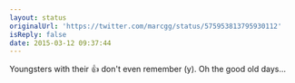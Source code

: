 ```yaml
---
layout: status
originalUrl: 'https://twitter.com/marcgg/status/575953813795930112'
isReply: false
date: 2015-03-12 09:37:44
---
```


Youngsters with their :+1: don't even remember (y). Oh the good old days…
